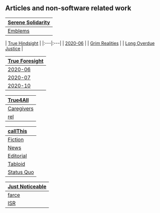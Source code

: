 <!--
**samkhan1/samkhan1** is a ✨ _special_ ✨ repository because its `README.md` (this file) appears on your GitHub profile.

Here are some ideas to get you started:

- 🔭 I’m currently working on ...
- 🌱 I’m currently learning ...
- 👯 I’m looking to collaborate on ...
- 🤔 I’m looking for help with ...
- 💬 Ask me about ...
- 📫 How to reach me: ...
- 😄 Pronouns: ...
- ⚡ Fun fact: ...
-->

## Articles and non-software related work

| [Serene Solidarity](https://github.com/serene-solidarity) | 
|:---|
| [Emblems](https://github.com/serene-solidarity/emblems) | 

| [True Hindsight](https://github.com/true-hindsight) |
|:---|:---|
| [2020-06](https://github.com/true-hindsight/2020-06) | 
| [Grim Realities](https://github.com/true-hindsight/grim-realities) | 
| [Long Overdue Justice](https://github.com/true-hindsight/long-overdue-justice) | 

| [True Foresight](https://github.com/true-foresight) | 
|:---| 
| [2020-06](https://github.com/true-foresight/2020-06) | 
| [2020-07](https://github.com/true-foresight/2020-07) | 
| [2020-10](https://github.com/true-foresight/2020-10) | 

| [True4All](https://github.com/true4all) | 
|:---|
| [Caregivers](https://github.com/caregivers) |
| [rel](https://github.com/rel) |

| [callThis](https://github.com/callthis) | 
|:---|
| [Fiction](https://github.com/callthis/fiction) | 
| [News](https://github.com/callthis/news) |
| [Editorial](https://github.com/callthis/editorial) |
| [Tabloid](https://github.com/callthis/tabloid) |
| [Status Quo](https://github.com/callthis/status-quo) |

| [Just Noticeable](https://github.com/just-noticeable) | 
|:---|
| [farce](https://github.com/just-noticeable/farce) | 
| [ISR](https://github.com/just-noticeable/isr) |
